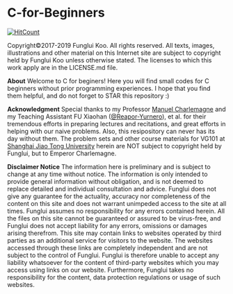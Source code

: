 # C-for-Beginners

[![HitCount](http://hits.dwyl.io/FungluiKoo/C-for-Beginners.svg)](http://hits.dwyl.io/FungluiKoo/C-for-Beginners)

Copyright©2017-2019 Funglui Koo. All rights reserved.
All texts, images, illustrations and other material on this Internet site are subject to copyright held by Funglui Koo unless otherwise stated. The licenses to which this work apply are in the LICENSE.md file.

**About** 
Welcome to C for beginers! Here you will find small codes for C beginners without prior programming experiences. I hope that you find them helpful, and do not forget to STAR this repository :)

**Acknowledgment**
Special thanks to my Professor [Manuel Charlemagne](https://www.researchgate.net/scientific-contributions/70099481_Manuel_Charlemagne) and my Teaching Assistant FU Xiaohan ([@Reapor-Yurnero](https://github.com/Reapor-Yurnero)), et al. for their tremendous efforts in preparing lectures and recitations, and great efforts in helping with our naive problems. Also, this resipository can never has its day without them. The problem sets and other course materials for VG101 at [Shanghai Jiao Tong University](https://www.sjtu.edu.cn/) herein are NOT subject to copyright held by Funglui, but to Emperor Charlemagne.

**Disclaimer Notice**
The information here is preliminary and is subject to change at any time without notice. The information is only intended to provide general information without obligation, and is not deemed to replace detailed and individual consultation and advice.
Funglui does not give any guarantee for the actuality, accuracy nor completeness of the content on this site and does not warrant unimpeded access to the site at all times. Funglui assumes no responsibility for any errors contained herein.
All the files on this site cannot be guaranteed or assured to be virus-free, and Funglui does not accept liability for any errors, omissions or damages arising therefrom.
This site may contain links to websites operated by third parties as an additional service for visitors to the website. The websites accessed through these links are completely independent and are not subject to the control of Funglui. Funglui is therefore unable to accept any liability whatsoever for the content of third-party websites which you may access using links on our website. Furthermore, Funglui takes no responsibility for the content, data protection regulations or usage of such websites. 

